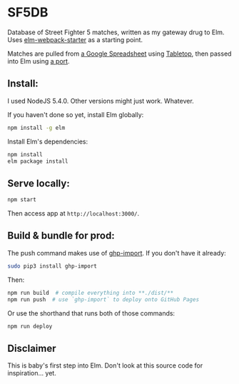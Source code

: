# SF5DB

Database of Street Fighter 5 matches, written as my gateway drug to Elm. Uses
[elm-webpack-starter][5] as a starting point.

Matches are pulled from [a Google Spreadsheet][1] using [Tabletop][2], then passed into Elm using
[a port][3].

## Install:

I used NodeJS 5.4.0. Other versions might just work. Whatever.

If you haven't done so yet, install Elm globally:

```bash
npm install -g elm
```

Install Elm's dependencies:

```bash
npm install
elm package install
```

## Serve locally:

```bash
npm start
```

Then access app at `http://localhost:3000/`.


## Build & bundle for prod:

The push command makes use of [ghp-import][4]. If you don't have it already:

```bash
sudo pip3 install ghp-import
```

Then:

``` bash
npm run build  # compile everything into **./dist/**
npm run push  # use `ghp-import` to deploy onto GitHub Pages
```

Or use the shorthand that runs both of those commands:

```bash
npm run deploy
```

## Disclaimer

This is baby's first step into Elm. Don't look at this source code for inspiration... yet.

[1]: https://docs.google.com/spreadsheets/d/10xfPxMP-w-Ybyy46jUN5VSnSzIap2V_S2UdVmdYg7tM/pub?gid=0#
[2]: https://github.com/jsoma/tabletop
[3]: http://elm-lang.org/guide/interop
[4]: https://github.com/davisp/ghp-import
[5]: https://github.com/pmdesgn/elm-webpack-starter
